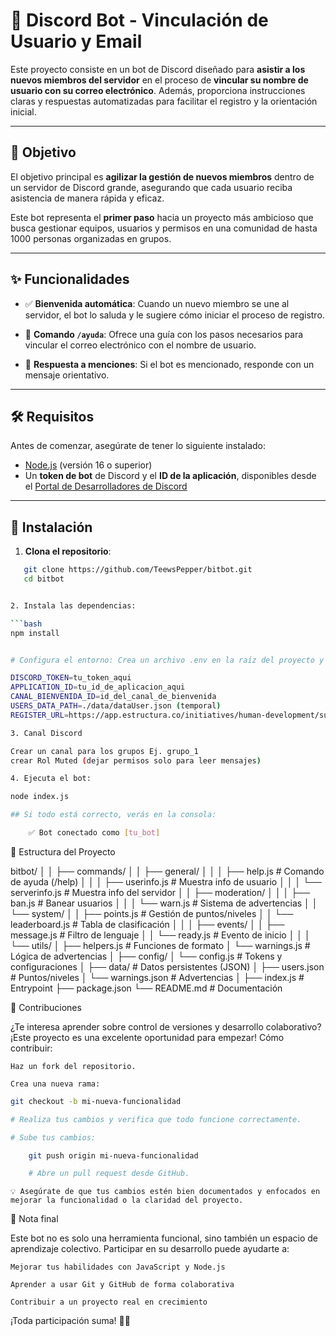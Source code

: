 # 🤖 Discord Bot - Vinculación de Usuario y Email

Este proyecto consiste en un bot de Discord diseñado para **asistir a los nuevos miembros del servidor** en el proceso de **vincular su nombre de usuario con su correo electrónico**. Además, proporciona instrucciones claras y respuestas automatizadas para facilitar el registro y la orientación inicial.

---

## 🎯 Objetivo

El objetivo principal es **agilizar la gestión de nuevos miembros** dentro de un servidor de Discord grande, asegurando que cada usuario reciba asistencia de manera rápida y eficaz.

Este bot representa el **primer paso** hacia un proyecto más ambicioso que busca gestionar equipos, usuarios y permisos en una comunidad de hasta 1000 personas organizadas en grupos.

---

## ✨ Funcionalidades

- ✅ **Bienvenida automática**: Cuando un nuevo miembro se une al servidor, el bot lo saluda y le sugiere cómo iniciar el proceso de registro.

- 💬 **Comando `/ayuda`**: Ofrece una guía con los pasos necesarios para vincular el correo electrónico con el nombre de usuario.

- 📣 **Respuesta a menciones**: Si el bot es mencionado, responde con un mensaje orientativo.

---

## 🛠 Requisitos

Antes de comenzar, asegúrate de tener lo siguiente instalado:

- [Node.js](https://nodejs.org/) (versión 16 o superior)
- Un **token de bot** de Discord y el **ID de la aplicación**, disponibles desde el [Portal de Desarrolladores de Discord](https://discord.com/developers/applications)

---

## 🚀 Instalación

1. **Clona el repositorio**:

```bash
   git clone https://github.com/TeewsPepper/bitbot.git
   cd bitbot


2. Instala las dependencias:

```bash
npm install


# Configura el entorno: Crea un archivo .env en la raíz del proyecto y agrega lo siguiente:

DISCORD_TOKEN=tu_token_aqui
APPLICATION_ID=tu_id_de_aplicacion_aqui
CANAL_BIENVENIDA_ID=id_del_canal_de_bienvenida
USERS_DATA_PATH=./data/dataUser.json (temporal)
REGISTER_URL=https://app.estructura.co/initiatives/human-development/subscription/control-user-email?ref=WH5598F161MW17889P2VZ0TIY9U6DDY0

3. Canal Discord

Crear un canal para los grupos Ej. grupo_1
crear Rol Muted (dejar permisos solo para leer mensajes)

4. Ejecuta el bot:

node index.js

## Si todo está correcto, verás en la consola:

    ✅ Bot conectado como [tu_bot]

 ```   

🧩 Estructura del Proyecto

bitbot/
│
│ ├── commands/
│ │ ├── general/
│ │ │ ├── help.js          # Comando de ayuda (/help)
│ │ │ ├── userinfo.js      # Muestra info de usuario
│ │ │ └── serverinfo.js    # Muestra info del servidor
│ │ ├── moderation/
│ │ │ ├── ban.js           # Banear usuarios
│ │ │ └── warn.js          # Sistema de advertencias
│ │ └── system/
│ │   ├── points.js        # Gestión de puntos/niveles
│ │   └── leaderboard.js   # Tabla de clasificación
│ │
│ ├── events/
│ │ ├── message.js         # Filtro de lenguaje
│ │ └── ready.js           # Evento de inicio
│ │
│ └── utils/
│   ├── helpers.js         # Funciones de formato
│   └── warnings.js        # Lógica de advertencias
│
├── config/
│ └── config.js            # Tokens y configuraciones
│
├── data/                  # Datos persistentes (JSON)
│ ├── users.json           # Puntos/niveles
│ └── warnings.json        # Advertencias
│
├── index.js               # Entrypoint
├── package.json
└── README.md              # Documentación

🤝 Contribuciones

¿Te interesa aprender sobre control de versiones y desarrollo colaborativo? ¡Este proyecto es una excelente oportunidad para empezar!
Cómo contribuir:

    Haz un fork del repositorio.

    Crea una nueva rama:

    
```bash
git checkout -b mi-nueva-funcionalidad

# Realiza tus cambios y verifica que todo funcione correctamente.

# Sube tus cambios:

    git push origin mi-nueva-funcionalidad

    # Abre un pull request desde GitHub.
```
    💡 Asegúrate de que tus cambios estén bien documentados y enfocados en mejorar la funcionalidad o la claridad del proyecto.

🧠 Nota final

Este bot no es solo una herramienta funcional, sino también un espacio de aprendizaje colectivo. Participar en su desarrollo puede ayudarte a:

    Mejorar tus habilidades con JavaScript y Node.js

    Aprender a usar Git y GitHub de forma colaborativa

    Contribuir a un proyecto real en crecimiento

¡Toda participación suma! 💪✨